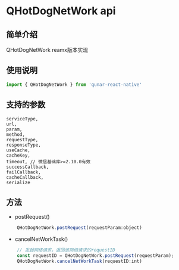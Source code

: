 # QHotDogNetWork api

## 简单介绍
QHotDogNetWork reamx版本实现
## 使用说明
```js
import { QHotDogNetWork } from 'qunar-react-native'

```

## 支持的参数
    serviceType,
    url,
    param,
    method,
    requestType,
    responseType,
    useCache,
    cacheKey,
    timeout, // 微信基础库>=2.10.0有效
    successCallback,
    failCallback,
    cacheCallback,
    serialize

## 方法

* postRequest()
```js
    QHotDogNetWork.postRequest(requestParam:object)
```

* cancelNetWorkTask()
```js
    // 发起网络请求，返回该网络请求的requestID
    const requestID = QHotDogNetWork.postRequest(requestParam);
    QHotDogNetWork.cancelNetWorkTask(requestID:int)
```
